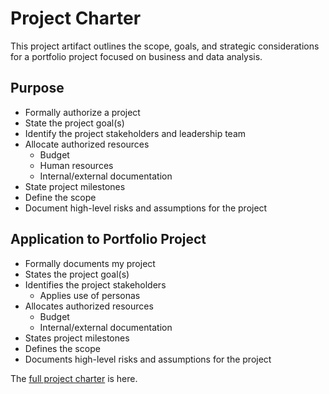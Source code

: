 # Project Charter
This project artifact outlines the scope, goals, and strategic considerations for a portfolio project focused on business and data analysis.
## Purpose
* Formally authorize a project
* State the project goal(s)
* Identify the project stakeholders and leadership team
* Allocate authorized resources
  * Budget
  * Human resources
  * Internal/external documentation
* State project milestones
* Define the scope
* Document high-level risks and assumptions for the project

## Application to Portfolio Project
* Formally documents my project
* States the project goal(s)
* Identifies the project stakeholders
  * Applies use of personas
* Allocates authorized resources
  * Budget
  * Internal/external documentation
* States project milestones
* Defines the scope
* Documents high-level risks and assumptions for the project

The [full project charter](https://github.com/kolibriBlitz/kolibriBlitz.github.io/tree/main/Documents/AP-analyst-portfolio-charter.pdf) is here.
